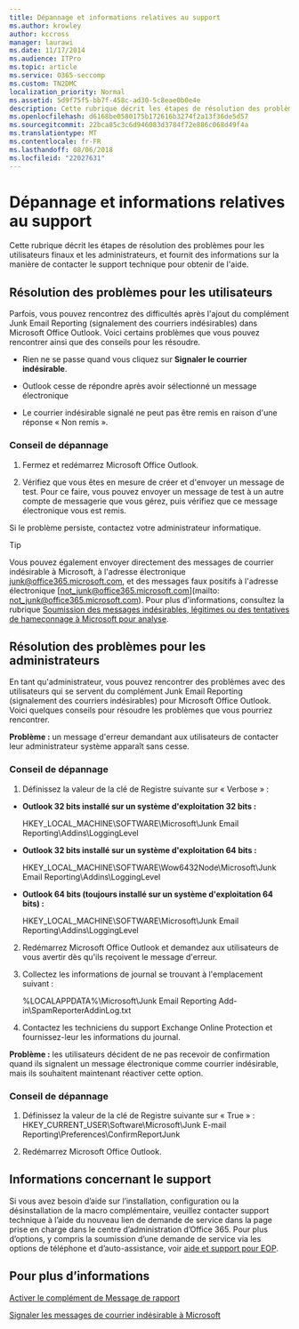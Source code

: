 ```yaml
---
title: Dépannage et informations relatives au support
ms.author: krowley
author: kccross
manager: laurawi
ms.date: 11/17/2014
ms.audience: ITPro
ms.topic: article
ms.service: O365-seccomp
ms.custom: TN2DMC
localization_priority: Normal
ms.assetid: 5d9f75f5-bb7f-458c-ad30-5c8eae0b0e4e
description: Cette rubrique décrit les étapes de résolution des problèmes pour les utilisateurs finaux et les administrateurs, et fournit des informations sur la manière de contacter le support technique pour obtenir de l'aide.
ms.openlocfilehash: d6168be0580175b172616b3274f2a13f36de5d57
ms.sourcegitcommit: 22bca85c3c6d946083d3784f72e886c068d49f4a
ms.translationtype: MT
ms.contentlocale: fr-FR
ms.lasthandoff: 08/06/2018
ms.locfileid: "22027631"
---
```

# <a name="troubleshooting-and-support-information"></a>Dépannage et informations relatives au support

Cette rubrique décrit les étapes de résolution des problèmes pour les utilisateurs finaux et les administrateurs, et fournit des informations sur la manière de contacter le support technique pour obtenir de l'aide.
  
## <a name="troubleshooting-for-users"></a>Résolution des problèmes pour les utilisateurs

Parfois, vous pouvez rencontrez des difficultés après l'ajout du complément Junk Email Reporting (signalement des courriers indésirables) dans Microsoft Office Outlook. Voici certains problèmes que vous pouvez rencontrer ainsi que des conseils pour les résoudre. 
  
- Rien ne se passe quand vous cliquez sur **Signaler le courrier indésirable**.
    
- Outlook cesse de répondre après avoir sélectionné un message électronique
    
- Le courrier indésirable signalé ne peut pas être remis en raison d'une réponse « Non remis ».
    
### <a name="troubleshooting-tip"></a>Conseil de dépannage

1. Fermez et redémarrez Microsoft Office Outlook.
    
2. Vérifiez que vous êtes en mesure de créer et d'envoyer un message de test. Pour ce faire, vous pouvez envoyer un message de test à un autre compte de messagerie que vous gérez, puis vérifiez que ce message électronique vous est remis.
    
Si le problème persiste, contactez votre administrateur informatique.
  
> [!TIP]
> Vous pouvez également envoyer directement des messages de courrier indésirable à Microsoft, à l'adresse électronique [junk@office365.microsoft.com](mailto:junk@office365.microsoft.com), et des messages faux positifs à l'adresse électronique [not_junk@office365.microsoft.com](mailto: not_junk@office365.microsoft.com). Pour plus d'informations, consultez la rubrique [Soumission des messages indésirables, légitimes ou des tentatives de hameçonnage à Microsoft pour analyse](submit-spam-non-spam-and-phishing-scam-messages-to-microsoft-for-analysis.md). 
  
## <a name="troubleshooting-for-administrators"></a>Résolution des problèmes pour les administrateurs

En tant qu'administrateur, vous pouvez rencontrer des problèmes avec des utilisateurs qui se servent du complément Junk Email Reporting (signalement des courriers indésirables) pour Microsoft Office Outlook. Voici quelques conseils pour résoudre les problèmes que vous pourriez rencontrer. 
  
 **Problème :** un message d'erreur demandant aux utilisateurs de contacter leur administrateur système apparaît sans cesse. 
  
### <a name="troubleshooting-tip"></a>Conseil de dépannage

1. Définissez la valeur de la clé de Registre suivante sur « Verbose » :
    
  - **Outlook 32 bits installé sur un système d'exploitation 32 bits :**
    
    HKEY_LOCAL_MACHINE\SOFTWARE\Microsoft\Junk Email Reporting\Addins\LoggingLevel
    
  - **Outlook 32 bits installé sur un système d'exploitation 64 bits :**
    
    HKEY_LOCAL_MACHINE\SOFTWARE\Wow6432Node\Microsoft\Junk Email Reporting\Addins\LoggingLevel
    
  - **Outlook 64 bits (toujours installé sur un système d'exploitation 64 bits) :**
    
    HKEY_LOCAL_MACHINE\SOFTWARE\Microsoft\Junk Email Reporting\Addins\LoggingLevel
    
2. Redémarrez Microsoft Office Outlook et demandez aux utilisateurs de vous avertir dès qu'ils reçoivent le message d'erreur.
    
3. Collectez les informations de journal se trouvant à l'emplacement suivant : 
    
    %LOCALAPPDATA%\Microsoft\Junk Email Reporting Add-in\SpamReporterAddinLog.txt
    
4. Contactez les techniciens du support Exchange Online Protection et fournissez-leur les informations du journal. 
    
 **Problème :** les utilisateurs décident de ne pas recevoir de confirmation quand ils signalent un message électronique comme courrier indésirable, mais ils souhaitent maintenant réactiver cette option. 
  
### <a name="troubleshooting-tip"></a>Conseil de dépannage

1. Définissez la valeur de la clé de Registre suivante sur « True » : HKEY_CURRENT_USER\Software\Microsoft\Junk E-mail Reporting\Preferences\ConfirmReportJunk
    
2. Redémarrez Microsoft Office Outlook.
    
## <a name="support-information"></a>Informations concernant le support

Si vous avez besoin d’aide sur l’installation, configuration ou la désinstallation de la macro complémentaire, veuillez contacter support technique à l’aide du nouveau lien de demande de service dans la page prise en charge dans le centre d’administration d’Office 365. Pour plus d’options, y compris la soumission d’une demande de service via les options de téléphone et d’auto-assistance, voir [aide et support pour EOP](eop/help-and-support-for-eop.md).
  
## <a name="for-more-information"></a>Pour plus d’informations

[Activer le complément de Message de rapport](https://support.office.com/article/4250c4bc-6102-420b-9e0a-a95064837676)
  
[Signaler les messages de courrier indésirable à Microsoft](report-junk-email-messages-to-microsoft.md)
  


